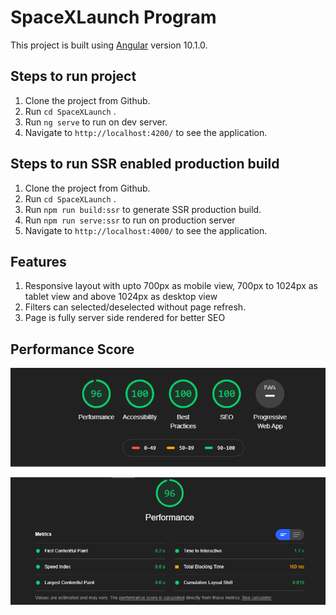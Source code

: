# SpaceXLaunch Program

This project is built using [Angular](https://angular.io) version 10.1.0.

## Steps to run project

1. Clone the project from Github.
2. Run `cd SpaceXLaunch` .
3. Run `ng serve` to run on dev server.
4. Navigate to `http://localhost:4200/` to see the application. 

## Steps to run SSR enabled production build

1. Clone the project from Github.
2. Run `cd SpaceXLaunch` .
3. Run `npm run build:ssr` to generate SSR production build.
4. Run `npm run serve:ssr` to run on production server
4. Navigate to `http://localhost:4000/` to see the application.

## Features

1. Responsive layout with upto 700px as mobile view, 700px to 1024px as tablet view and above 1024px as desktop view
2. Filters can selected/deselected without page refresh.
3. Page is fully server side rendered for better SEO 

## Performance Score

![Overall Score](https://github.com/aayushgoyal/SpaceX/blob/master/src/assets/overall.PNG?raw=true)

![Performance Score](https://github.com/aayushgoyal/SpaceX/blob/master/src/assets/performance.PNG?raw=true)

